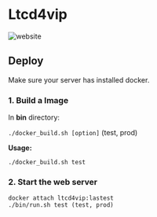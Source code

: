 # Ltcd4vip

![website](http://leetcode.liangjiateng.cn/leetcode/algorithm)

## Deploy

Make sure your server has installed docker.

### 1. Build a Image

In **bin** directory:

`./docker_build.sh [option]` (test, prod)

**Usage:**

`./docker_build.sh test`

### 2. Start the web server

```
docker attach ltcd4vip:lastest
./bin/run.sh test (test, prod)
```
